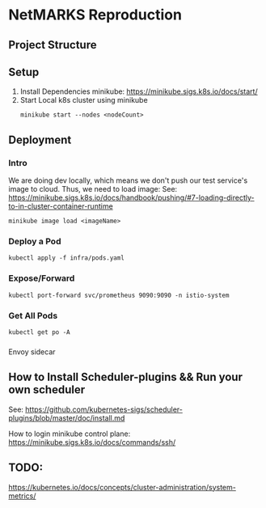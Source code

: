 # NetMARKS Reproduction

## Project Structure

## Setup
1. Install Dependencies
    minikube: https://minikube.sigs.k8s.io/docs/start/
2. Start Local k8s cluster using minikube
   ```shell
   minikube start --nodes <nodeCount>
   ```

## Deployment 
### Intro
We are doing dev locally, which means we don't push our test service's image to cloud. Thus, we need to load image:
    See: https://minikube.sigs.k8s.io/docs/handbook/pushing/#7-loading-directly-to-in-cluster-container-runtime
```shell
minikube image load <imageName>
```

### Deploy a Pod

```shell
kubectl apply -f infra/pods.yaml
```

### Expose/Forward 
```shell
kubectl port-forward svc/prometheus 9090:9090 -n istio-system
```

### Get All Pods
```shell
kubectl get po -A
```

### 
Envoy sidecar


## How to Install Scheduler-plugins && Run your own scheduler
See:
https://github.com/kubernetes-sigs/scheduler-plugins/blob/master/doc/install.md

How to login minikube control plane:
https://minikube.sigs.k8s.io/docs/commands/ssh/

## TODO:
https://kubernetes.io/docs/concepts/cluster-administration/system-metrics/
